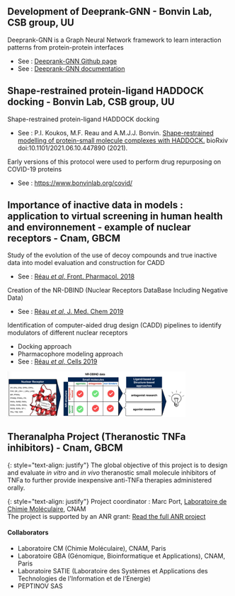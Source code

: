 ## Development of Deeprank-GNN - Bonvin Lab, CSB group, UU
Deeprank-GNN is a Graph Neural Network framework to learn interaction patterns from protein-protein interfaces 
  * See : <a href="https://github.com/DeepRank/Deeprank-GNN/">Deeprank-GNN Github page</a>
  * See : <a href="https://deeprank-gnn.readthedocs.io/">Deeprank-GNN documentation</a>

## Shape-restrained protein-ligand HADDOCK docking - Bonvin Lab, CSB group, UU
Shape-restrained protein-ligand HADDOCK docking

   * See : P.I. Koukos, M.F. Reau and A.M.J.J. Bonvin. <a href="https://www.biorxiv.org/content/10.1101/2021.06.10.447890v1">Shape-restrained modelling of protein-small molecule complexes with HADDOCK.</a> bioRxiv doi:10.1101/2021.06.10.447890 (2021).

Early versions of this protocol were used to perform drug repurposing on COVID-19 proteins 
   * See : <a href="https://www.bonvinlab.org/covid/">https://www.bonvinlab.org/covid/</a>

## Importance of inactive data in models : application to virtual screening in human health and environnement - example of nuclear receptors - Cnam, GBCM
Study of the evolution of the use of decoy compounds and true inactive data into model evaluation and construction for CADD
   * See : <a href="https://pubs.acs.org/doi/10.1021/acs.jmedchem.8b01105">Réau <em>et al</em>, Front. Pharmacol. 2018</a>

Creation of the NR-DBIND (Nuclear Receptors DataBase Including Negative Data)
   * See : <a href="https://pubs.acs.org/doi/10.1021/acs.jmedchem.8b01105">Réau <em>et al</em>, J. Med. Chem 2019</a>

Identification of computer-aided drug design (CADD) pipelines to identify modulators of different nuclear receptors
   * Docking approach
   * Pharmacophore modeling approach
   * See : <a href="https://www.mdpi.com/2073-4409/8/11/1431">Réau <em>et al</em>, Cells 2019</a>


<img style="width:80%" src="assets/images/TOCgraphic.png" alt="NR-DBIND TOC">

## Theranalpha Project (Theranostic TNFa inhibitors) - Cnam, GBCM
{: style="text-align: justify"} 
The global objective of this project is to design and evaluate *in vitro* and *in vivo* theranostic small molecule inhibitors of TNFa to further provide inexpensive anti-TNFa therapies administered orally.<br>

{: style="text-align: justify"} 
Project coordinator : Marc Port, <a href="http://cmgpce.cnam.fr/cm-presentation-de-l-equipe-contacts-et-acces-703730.kjsp">Laboratoire de Chimie Moléculaire</a>, CNAM<br>
The project is supported by an ANR grant: <a href="http://www.agence-nationale-recherche.fr/Project-ANR-17-CE18-0024">Read the full ANR project</a>

#### Collaborators
   * Laboratoire CM (Chimie Moléculaire), CNAM, Paris
   * Laboratoire GBA (Génomique, Bioinformatique et Applications), CNAM, Paris
   * Laboratoire SATIE (Laboratoire des Systèmes et Applications des Technologies de l'Information et de l'Energie) 
   * PEPTINOV SAS
